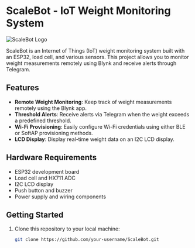 # ScaleBot - IoT Weight Monitoring System

![ScaleBot Logo](blob:https://web.telegram.org/fb05fc56-fd4c-40f7-93ce-88778ed13f0b)

ScaleBot is an Internet of Things (IoT) weight monitoring system built with an ESP32, load cell, and various sensors. This project allows you to monitor weight measurements remotely using Blynk and receive alerts through Telegram.

## Features

- **Remote Weight Monitoring**: Keep track of weight measurements remotely using the Blynk app.
- **Threshold Alerts**: Receive alerts via Telegram when the weight exceeds a predefined threshold.
- **Wi-Fi Provisioning**: Easily configure Wi-Fi credentials using either BLE or SoftAP provisioning methods.
- **LCD Display**: Display real-time weight data on an I2C LCD display.

## Hardware Requirements

- ESP32 development board
- Load cell and HX711 ADC
- I2C LCD display
- Push button and buzzer
- Power supply and wiring components

## Getting Started

1. Clone this repository to your local machine:

   ```bash
   git clone https://github.com/your-username/ScaleBot.git
